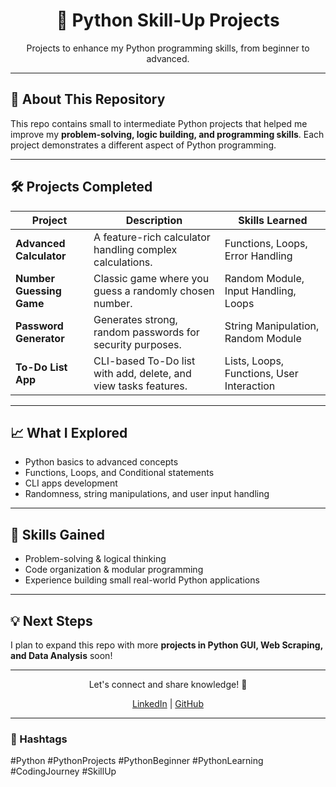 <div align="center">
  <h1>🐍 Python Skill-Up Projects</h1>
  <p>Projects to enhance my Python programming skills, from beginner to advanced.</p>
</div>

---

## 🚀 About This Repository
This repo contains small to intermediate Python projects that helped me improve my **problem-solving, logic building, and programming skills**. Each project demonstrates a different aspect of Python programming.

---

## 🛠️ Projects Completed

| Project | Description | Skills Learned |
|---------|-------------|----------------|
| **Advanced Calculator** | A feature-rich calculator handling complex calculations. | Functions, Loops, Error Handling |
| **Number Guessing Game** | Classic game where you guess a randomly chosen number. | Random Module, Input Handling, Loops |
| **Password Generator** | Generates strong, random passwords for security purposes. | String Manipulation, Random Module |
| **To-Do List App** | CLI-based To-Do list with add, delete, and view tasks features. | Lists, Loops, Functions, User Interaction |

---

## 📈 What I Explored
- Python basics to advanced concepts  
- Functions, Loops, and Conditional statements  
- CLI apps development  
- Randomness, string manipulations, and user input handling  

---

## 🌟 Skills Gained
- Problem-solving & logical thinking  
- Code organization & modular programming  
- Experience building small real-world Python applications  

---

## 💡 Next Steps
I plan to expand this repo with more **projects in Python GUI, Web Scraping, and Data Analysis** soon!

---

<div align="center">
  <p>Let's connect and share knowledge! 🤝</p>
  <a href="https://www.linkedin.com/in/abadmustafa/" target="_blank">LinkedIn</a> | 
  <a href="https://github.com/Abad-87" target="_blank">GitHub</a>
</div>

---

### 🔖 Hashtags
#Python #PythonProjects #PythonBeginner #PythonLearning #CodingJourney #SkillUp 
